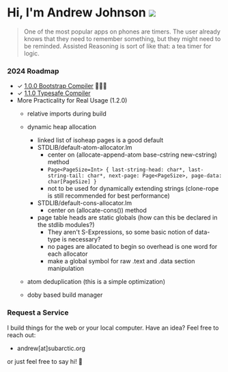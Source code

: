 # Hi, I'm Andrew Johnson ![](https://komarev.com/ghpvc/?username=andrew-johnson-4)

> One of the most popular apps on phones are timers. The user already knows that they need to remember something, but they might need to be reminded. Assisted Reasoning is sort of like that: a tea timer for logic.

### 2024 Roadmap

* ✓ [1.0.0 Bootstrap Compiler](https://github.com/andrew-johnson-4/-/releases/tag/1.0.0) 🥳🎉🎁
* ✓ [1.1.0 Typesafe Compiler](https://github.com/andrew-johnson-4/-/releases/tag/1.1.0)
* More Practicality for Real Usage (1.2.0)
  * relative imports during build 
  * dynamic heap allocation
    * linked list of isoheap pages is a good default
    * STDLIB/default-atom-allocator.lm
      * center on (allocate-append-atom base-cstring new-cstring) method
      * `Page<PageSize=Int> { last-string-head: char*, last-string-tail: char*, next-page: Page<PageSize>, page-data: char[PageSize] }`
      * not to be used for dynamically extending strings (clone-rope is still recommended for best performance)
    * STDLIB/default-cons-allocator.lm
      * center on (allocate-cons()) method
    * page table heads are static globals (how can this be declared in the stdlib modules?)
      * They aren't S-Expressions, so some basic notion of data-type is necessary?
      * no pages are allocated to begin so overhead is one word for each allocator
      * make a global symbol for raw .text and .data section manipulation
  * atom deduplication (this is a simple optimization)

  * doby based build manager

### Request a Service

I build things for the web or your local computer. Have an idea? Feel free to reach out:
* andrew[at]subarctic.org

or just feel free to say hi! 👋

